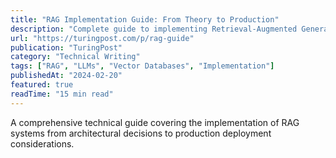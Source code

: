 ```yaml
---
title: "RAG Implementation Guide: From Theory to Production"
description: "Complete guide to implementing Retrieval-Augmented Generation systems, covering architecture, challenges, and best practices."
url: "https://turingpost.com/p/rag-guide"
publication: "TuringPost"
category: "Technical Writing"
tags: ["RAG", "LLMs", "Vector Databases", "Implementation"]
publishedAt: "2024-02-20"
featured: true
readTime: "15 min read"
---
```


A comprehensive technical guide covering the implementation of RAG systems from architectural decisions to production deployment considerations.